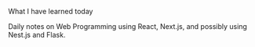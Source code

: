 What I have learned today

Daily notes on Web Programming using React, Next.js, and possibly using Nest.js and Flask.